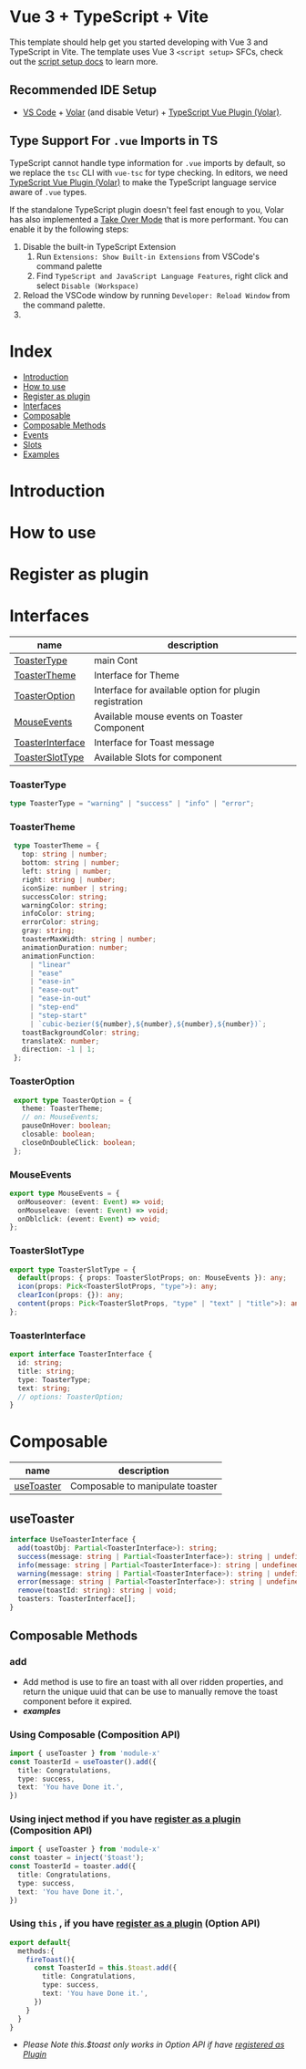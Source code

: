 # Vue 3 + TypeScript + Vite

This template should help get you started developing with Vue 3 and TypeScript in Vite. The template uses Vue 3 `<script setup>` SFCs, check out the [script setup docs](https://v3.vuejs.org/api/sfc-script-setup.html#sfc-script-setup) to learn more.

## Recommended IDE Setup

- [VS Code](https://code.visualstudio.com/) + [Volar](https://marketplace.visualstudio.com/items?itemName=Vue.volar) (and disable Vetur) + [TypeScript Vue Plugin (Volar)](https://marketplace.visualstudio.com/items?itemName=Vue.vscode-typescript-vue-plugin).

## Type Support For `.vue` Imports in TS

TypeScript cannot handle type information for `.vue` imports by default, so we replace the `tsc` CLI with `vue-tsc` for type checking. In editors, we need [TypeScript Vue Plugin (Volar)](https://marketplace.visualstudio.com/items?itemName=Vue.vscode-typescript-vue-plugin) to make the TypeScript language service aware of `.vue` types.

If the standalone TypeScript plugin doesn't feel fast enough to you, Volar has also implemented a [Take Over Mode](https://github.com/johnsoncodehk/volar/discussions/471#discussioncomment-1361669) that is more performant. You can enable it by the following steps:

1. Disable the built-in TypeScript Extension
   1. Run `Extensions: Show Built-in Extensions` from VSCode's command palette
   2. Find `TypeScript and JavaScript Language Features`, right click and select `Disable (Workspace)`
2. Reload the VSCode window by running `Developer: Reload Window` from the command palette.
3. 

# Index

 - [Introduction](#introduction)
 - [How to use](#how-to-use)
 - [Register as plugin](#register-as-plugin)
 - [Interfaces](#interfaces)
 - [Composable](#composable)
 - [Composable Methods](#composable-methods)
 - [Events](#events)
 - [Slots](#slots)
 - [Examples](#examples)

# Introduction
# How to use
# Register as plugin
  
# Interfaces

|name|description|
|----|-----|
|[ToasterType](#toastertype)| main Cont
|[ToasterTheme](#toastertheme)| Interface for Theme
|[ToasterOption](#toasteroption)| Interface for available option for plugin registration
|[MouseEvents](#mouseevents)| Available mouse events on Toaster Component
|[ToasterInterface](#toasterinterface)| Interface for Toast message
|[ToasterSlotType](#toasterslottype)| Available Slots for component 

### ToasterType
```ts
type ToasterType = "warning" | "success" | "info" | "error";
```
### ToasterTheme
```ts
 type ToasterTheme = {
   top: string | number;
   bottom: string | number;
   left: string | number;
   right: string | number;
   iconSize: number | string;
   successColor: string;
   warningColor: string;
   infoColor: string;
   errorColor: string;
   gray: string;
   toasterMaxWidth: string | number;
   animationDuration: number;
   animationFunction:
     | "linear"
     | "ease"
     | "ease-in"
     | "ease-out"
     | "ease-in-out"
     | "step-end"
     | "step-start"
     | `cubic-bezier(${number},${number},${number},${number})`;
   toastBackgroundColor: string;
   translateX: number;
   direction: -1 | 1;
 };

```
### ToasterOption
```ts
 export type ToasterOption = {
   theme: ToasterTheme;
   // on: MouseEvents;
   pauseOnHover: boolean;
   closable: boolean;
   closeOnDoubleClick: boolean;
 };

```
### MouseEvents
```ts
export type MouseEvents = {
  onMouseover: (event: Event) => void;
  onMouseleave: (event: Event) => void;
  onDblclick: (event: Event) => void;
};

```
### ToasterSlotType
```ts
export type ToasterSlotType = {
  default(props: { props: ToasterSlotProps; on: MouseEvents }): any;
  icon(props: Pick<ToasterSlotProps, "type">): any;
  clearIcon(props: {}): any;
  content(props: Pick<ToasterSlotProps, "type" | "text" | "title">): any;
};
```
### ToasterInterface
```ts
export interface ToasterInterface {
  id: string;
  title: string;
  type: ToasterType;
  text: string;
  // options: ToasterOption;
}

```

# Composable

|name|description|
|----|-----|
|[useToaster](toaster-type)| Composable to manipulate toaster

## useToaster
```ts
interface UseToasterInterface {
  add(toastObj: Partial<ToasterInterface>): string;
  success(message: string | Partial<ToasterInterface>): string | undefined;
  info(message: string | Partial<ToasterInterface>): string | undefined;
  warning(message: string | Partial<ToasterInterface>): string | undefined;
  error(message: string | Partial<ToasterInterface>): string | undefined;
  remove(toastId: string): string | void;
  toasters: ToasterInterface[];
}
```

## Composable Methods
### add
- Add method is use to fire an toast with all over ridden properties, and return the unique uuid that can be use to manually remove the toast component before it expired.
- ___examples___
### Using Composable (Composition API)
```ts
import { useToaster } from 'module-x'
const ToasterId = useToaster().add({
  title: Congratulations,
  type: success,
  text: 'You have Done it.',
})
```
### Using inject method if you have [register as a plugin](#register-as-plugin) (Composition API)
```ts
import { useToaster } from 'module-x'
const toaster = inject('$toast');
const ToasterId = toaster.add({
  title: Congratulations,
  type: success,
  text: 'You have Done it.',
})
```
### Using `this` , if you have [register as a plugin](#register-as-plugin) (Option API)
```ts
export default{
  methods:{
    fireToast(){
      const ToasterId = this.$toast.add({
        title: Congratulations,
        type: success,
        text: 'You have Done it.',
      })
    }
  }
}
```
- _Please Note this.$toast only works in Option API if have [registered as Plugin](#register-as-plugin)_
